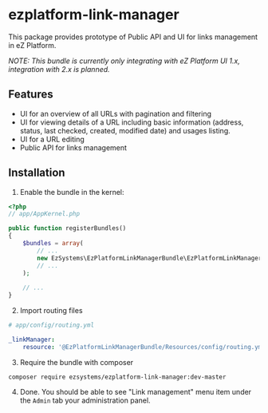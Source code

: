 # ezplatform-link-manager

This package provides prototype of Public API and UI for links management in eZ Platform.

_NOTE: This bundle is currently only integrating with eZ Platform UI 1.x, integration with 2.x is planned._

## Features

* UI for an overview of all URLs with pagination and filtering
* UI for viewing details of a URL including basic information (address, status, last checked, created,  modified date) and usages listing.
* UI for a URL editing
* Public API for links management 

## Installation

1. Enable the bundle in the kernel:

```php
<?php
// app/AppKernel.php

public function registerBundles()
{
    $bundles = array(
        // ...
        new EzSystems\EzPlatformLinkManagerBundle\EzPlatformLinkManagerBundle(),  
        // ...
    );
    
    // ...
}
```

2. Import routing files 

```yaml
# app/config/routing.yml

_linkManager:
    resource: '@EzPlatformLinkManagerBundle/Resources/config/routing.yml'
```

3. Require the bundle with composer 
```shell
composer require ezsystems/ezplatform-link-manager:dev-master
```

4. Done. You should be able to see "Link management" menu item under the `Admin` tab your administration panel.
